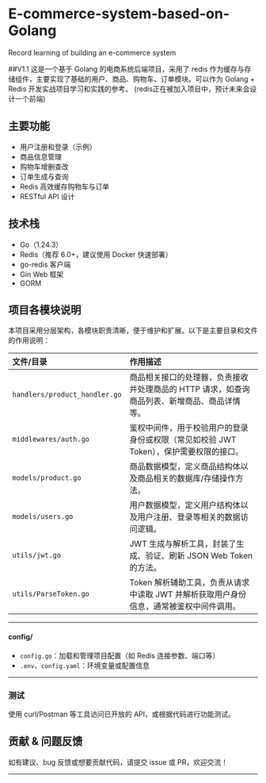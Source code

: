 # E-commerce-system-based-on-Golang
Record learning of building an e-commerce system 

##V1.1 
这是一个基于 Golang 的电商系统后端项目，采用了 redis 作为缓存与存储组件，主要实现了基础的用户、商品、购物车、订单模块。可以作为 Golang + Redis 开发实战项目学习和实践的参考。
(redis正在被加入项目中，预计未来会设计一个前端)

## 主要功能

- 用户注册和登录（示例）
- 商品信息管理
- 购物车增删查改
- 订单生成与查询
- Redis 高效缓存购物车与订单
- RESTful API 设计

## 技术栈

- Go（1.24.3）
- Redis（推荐 6.0+，建议使用 Docker 快速部署）
- go-redis 客户端
- Gin Web 框架
- GORM

## 项目各模块说明

本项目采用分层架构，各模块职责清晰，便于维护和扩展。以下是主要目录和文件的作用说明：

| 文件/目录                      | 作用描述                                                                                      |
|:-------------------------------|:---------------------------------------------------------------------------------------------|
| `handlers/product_handler.go`   | 商品相关接口的处理器，负责接收并处理商品的 HTTP 请求，如查询商品列表、新增商品、商品详情等。    |
| `middlewares/auth.go`           | 鉴权中间件，用于校验用户的登录身份或权限（常见如校验 JWT Token），保护需要权限的接口。         |
| `models/product.go`             | 商品数据模型，定义商品结构体以及商品相关的数据库/存储操作方法。                              |
| `models/users.go`               | 用户数据模型，定义用户结构体以及用户注册、登录等相关的数据访问逻辑。                          |
| `utils/jwt.go`                  | JWT 生成与解析工具，封装了生成、验证、刷新 JSON Web Token 的方法。                           |
| `utils/ParseToken.go`           | Token 解析辅助工具，负责从请求中读取 JWT 并解析获取用户身份信息，通常被鉴权中间件调用。        |

---



#### config/
- `config.go`：加载和管理项目配置（如 Redis 连接参数、端口等）
- `.env`、`config.yaml`：环境变量或配置信息

---


### 测试

使用 curl/Postman 等工具访问已开放的 API，或根据代码进行功能测试。



## 贡献 & 问题反馈

如有建议、bug 反馈或想要贡献代码，请提交 issue 或 PR，欢迎交流！

---
